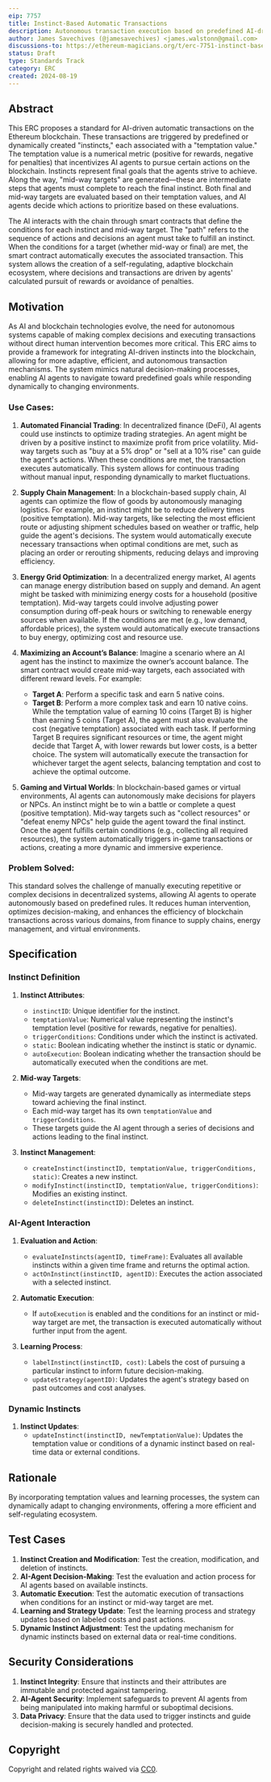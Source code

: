 ```yaml
---
eip: 7757
title: Instinct-Based Automatic Transactions
description: Autonomous transaction execution based on predefined AI-driven instincts with temptation values.
author: James Savechives (@jamesavechives) <james.walstonn@gmail.com>
discussions-to: https://ethereum-magicians.org/t/erc-7751-instinct-based-automatic-transactions/20886
status: Draft
type: Standards Track
category: ERC
created: 2024-08-19
---
```


## Abstract

This ERC proposes a standard for AI-driven automatic transactions on the Ethereum blockchain. These transactions are triggered by predefined or dynamically created "instincts," each associated with a "temptation value." The temptation value is a numerical metric (positive for rewards, negative for penalties) that incentivizes AI agents to pursue certain actions on the blockchain. Instincts represent final goals that the agents strive to achieve. Along the way, "mid-way targets" are generated—these are intermediate steps that agents must complete to reach the final instinct. Both final and mid-way targets are evaluated based on their temptation values, and AI agents decide which actions to prioritize based on these evaluations.

The AI interacts with the chain through smart contracts that define the conditions for each instinct and mid-way target. The "path" refers to the sequence of actions and decisions an agent must take to fulfill an instinct. When the conditions for a target (whether mid-way or final) are met, the smart contract automatically executes the associated transaction. This system allows the creation of a self-regulating, adaptive blockchain ecosystem, where decisions and transactions are driven by agents' calculated pursuit of rewards or avoidance of penalties.

## Motivation

As AI and blockchain technologies evolve, the need for autonomous systems capable of making complex decisions and executing transactions without direct human intervention becomes more critical. This ERC aims to provide a framework for integrating AI-driven instincts into the blockchain, allowing for more adaptive, efficient, and autonomous transaction mechanisms. The system mimics natural decision-making processes, enabling AI agents to navigate toward predefined goals while responding dynamically to changing environments.

### Use Cases:
1. **Automated Financial Trading**: In decentralized finance (DeFi), AI agents could use instincts to optimize trading strategies. An agent might be driven by a positive instinct to maximize profit from price volatility. Mid-way targets such as "buy at a 5% drop" or "sell at a 10% rise" can guide the agent's actions. When these conditions are met, the transaction executes automatically. This system allows for continuous trading without manual input, responding dynamically to market fluctuations.

2. **Supply Chain Management**: In a blockchain-based supply chain, AI agents can optimize the flow of goods by autonomously managing logistics. For example, an instinct might be to reduce delivery times (positive temptation). Mid-way targets, like selecting the most efficient route or adjusting shipment schedules based on weather or traffic, help guide the agent's decisions. The system would automatically execute necessary transactions when optimal conditions are met, such as placing an order or rerouting shipments, reducing delays and improving efficiency.

3. **Energy Grid Optimization**: In a decentralized energy market, AI agents can manage energy distribution based on supply and demand. An agent might be tasked with minimizing energy costs for a household (positive temptation). Mid-way targets could involve adjusting power consumption during off-peak hours or switching to renewable energy sources when available. If the conditions are met (e.g., low demand, affordable prices), the system would automatically execute transactions to buy energy, optimizing cost and resource use.

4. **Maximizing an Account’s Balance**: Imagine a scenario where an AI agent has the instinct to maximize the owner’s account balance. The smart contract would create mid-way targets, each associated with different reward levels. For example:

   - **Target A**: Perform a specific task and earn 5 native coins.
   - **Target B**: Perform a more complex task and earn 10 native coins.
While the temptation value of earning 10 coins (Target B) is higher than earning 5 coins (Target A), the agent must also evaluate the cost (negative temptation) associated with each task. If performing Target B requires significant resources or time, the agent might decide that Target A, with lower rewards but lower costs, is a better choice. The system will automatically execute the transaction for whichever target the agent selects, balancing temptation and cost to achieve the optimal outcome.

5. **Gaming and Virtual Worlds**: In blockchain-based games or virtual environments, AI agents can autonomously make decisions for players or NPCs. An instinct might be to win a battle or complete a quest (positive temptation). Mid-way targets such as "collect resources" or "defeat enemy NPCs" help guide the agent toward the final instinct. Once the agent fulfills certain conditions (e.g., collecting all required resources), the system automatically triggers in-game transactions or actions, creating a more dynamic and immersive experience.

### Problem Solved:
This standard solves the challenge of manually executing repetitive or complex decisions in decentralized systems, allowing AI agents to operate autonomously based on predefined rules. It reduces human intervention, optimizes decision-making, and enhances the efficiency of blockchain transactions across various domains, from finance to supply chains, energy management, and virtual environments.

## Specification

### Instinct Definition

1. **Instinct Attributes**:
   - `instinctID`: Unique identifier for the instinct.
   - `temptationValue`: Numerical value representing the instinct's temptation level (positive for rewards, negative for penalties).
   - `triggerConditions`: Conditions under which the instinct is activated.
   - `static`: Boolean indicating whether the instinct is static or dynamic.
   - `autoExecution`: Boolean indicating whether the transaction should be automatically executed when the conditions are met.

2. **Mid-way Targets**:
   - Mid-way targets are generated dynamically as intermediate steps toward achieving the final instinct.
   - Each mid-way target has its own `temptationValue` and `triggerConditions`.
   - These targets guide the AI agent through a series of decisions and actions leading to the final instinct.

3. **Instinct Management**:
   - `createInstinct(instinctID, temptationValue, triggerConditions, static)`: Creates a new instinct.
   - `modifyInstinct(instinctID, temptationValue, triggerConditions)`: Modifies an existing instinct.
   - `deleteInstinct(instinctID)`: Deletes an instinct.

### AI-Agent Interaction

1. **Evaluation and Action**:
   - `evaluateInstincts(agentID, timeFrame)`: Evaluates all available instincts within a given time frame and returns the optimal action.
   - `actOnInstinct(instinctID, agentID)`: Executes the action associated with a selected instinct.

2. **Automatic Execution**:
   - If `autoExecution` is enabled and the conditions for an instinct or mid-way target are met, the transaction is executed automatically without further input from the agent.

3. **Learning Process**:
   - `labelInstinct(instinctID, cost)`: Labels the cost of pursuing a particular instinct to inform future decision-making.
   - `updateStrategy(agentID)`: Updates the agent's strategy based on past outcomes and cost analyses.

### Dynamic Instincts

1. **Instinct Updates**:
   - `updateInstinct(instinctID, newTemptationValue)`: Updates the temptation value or conditions of a dynamic instinct based on real-time data or external conditions.

## Rationale

By incorporating temptation values and learning processes, the system can dynamically adapt to changing environments, offering a more efficient and self-regulating ecosystem.

## Test Cases

1. **Instinct Creation and Modification**: Test the creation, modification, and deletion of instincts.
2. **AI-Agent Decision-Making**: Test the evaluation and action process for AI agents based on available instincts.
3. **Automatic Execution**: Test the automatic execution of transactions when conditions for an instinct or mid-way target are met.
4. **Learning and Strategy Update**: Test the learning process and strategy updates based on labeled costs and past actions.
5. **Dynamic Instinct Adjustment**: Test the updating mechanism for dynamic instincts based on external data or real-time conditions.

## Security Considerations

1. **Instinct Integrity**: Ensure that instincts and their attributes are immutable and protected against tampering.
2. **AI-Agent Security**: Implement safeguards to prevent AI agents from being manipulated into making harmful or suboptimal decisions.
3. **Data Privacy**: Ensure that the data used to trigger instincts and guide decision-making is securely handled and protected.

## Copyright

Copyright and related rights waived via [CC0](../LICENSE.md).

